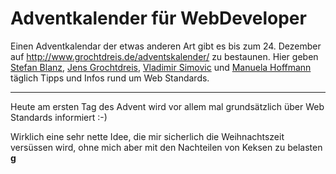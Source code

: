 # Adventkalender für WebDeveloper

Einen Adventkalendar der etwas anderen Art gibt es bis zum 24. Dezember auf <a href="http://www.grochtdreis.de/adventskalender/">http://www.grochtdreis.de/adventskalender/</a> zu bestaunen. Hier geben <a href="http://www.wertewerk.de/">Stefan Blanz</a>, <a href="http://www.grochtdreis.de/">Jens Grochtdreis</a>, <a href="http://www.perun.net/">Vladimir Simovic</a> und <a href="http://www.pixelgraphix.de">Manuela Hoffmann</a> täglich Tipps und Infos rund um Web Standards.

-------------------------------



Heute am ersten Tag des Advent wird vor allem mal grundsätzlich über Web Standards informiert :-)



Wirklich eine sehr nette Idee, die mir sicherlich die Weihnachtszeit versüssen wird, ohne mich aber mit den Nachteilen von Keksen zu belasten **g**